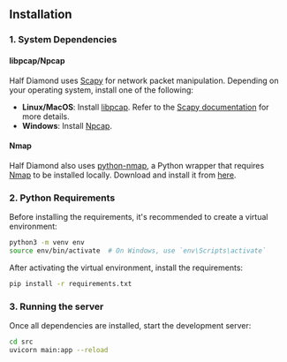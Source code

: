 ## Installation

### 1. System Dependencies

#### libpcap/Npcap

Half Diamond uses [Scapy](https://scapy.net/) for network packet manipulation. Depending on your operating system, install one of the following:

- **Linux/MacOS**: Install [libpcap](https://www.tcpdump.org/). Refer to the [Scapy documentation](https://scapy.readthedocs.io/en/latest/installation.html#platform-specific-instructions) for more details.
- **Windows**: Install [Npcap](https://npcap.com/).

#### Nmap

Half Diamond also uses [python-nmap](https://pypi.org/project/python-nmap/), a Python wrapper that requires [Nmap](https://nmap.org/) to be installed locally. Download and install it from [here](https://nmap.org/download.html).

### 2. Python Requirements

Before installing the requirements, it's recommended to create a virtual environment:

```bash
python3 -m venv env
source env/bin/activate  # On Windows, use `env\Scripts\activate`
```

After activating the virtual environment, install the requirements:

```bash
pip install -r requirements.txt
```

### 3. Running the server

Once all dependencies are installed, start the development server:

```bash
cd src
uvicorn main:app --reload
```
